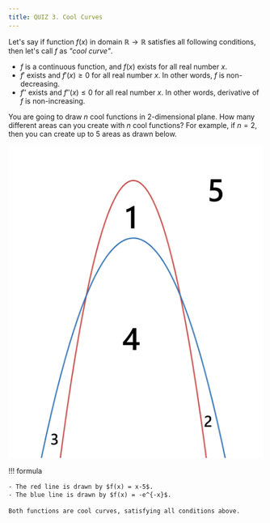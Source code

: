 ```yaml
---
title: QUIZ 3. Cool Curves
---
```


Let's say if function $f(x)$ in domain $\mathbb{R} \rightarrow \mathbb{R}$ satisfies all following conditions, then let's call $f$ as *"cool curve"*.

- $f$ is a continuous function, and $f(x)$ exists for all real number $x$.
- $f'$ exists and $f'(x) \ge 0$ for all real number $x$. In other words, $f$ is non-decreasing.
- $f''$ exists and $f''(x) \le 0$ for all real number $x$. In other words, derivative of $f$ is non-increasing.

You are going to draw $n$ cool functions in $2$-dimensional plane.
How many different areas can you create with $n$ cool functions?
For example, if $n = 2$, then you can create up to $5$ areas as drawn below.

![two_convex](/assets/quizzes/q3/two_convex_lines.png)

!!! formula

    - The red line is drawn by $f(x) = x-5$.
    - The blue line is drawn by $f(x) = -e^{-x}$.

    Both functions are cool curves, satisfying all conditions above.
